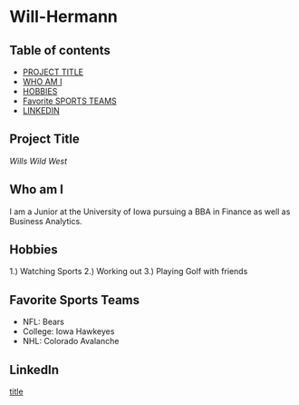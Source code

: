 # Will-Hermann
## Table of contents

- [PROJECT TITLE](#ProjectTitle)
- [WHO AM I](#WhoamI)
- [HOBBIES](#Hobbies)
- [Favorite SPORTS TEAMS](#FavoriteSportsTeams)
- [LINKEDIN](#LINKEDIN)

## Project Title

*Wills Wild West* 
## Who am I

I am a Junior at the University of Iowa pursuing a BBA in Finance as well as Business Analytics.

## Hobbies

1.) Watching Sports
2.) Working out
3.) Playing Golf with friends

## Favorite Sports Teams

- NFL: Bears
- College: Iowa Hawkeyes
- NHL: Colorado Avalanche
  
## LinkedIn

[title](https://www.linkedin.com/in/willhermann)
